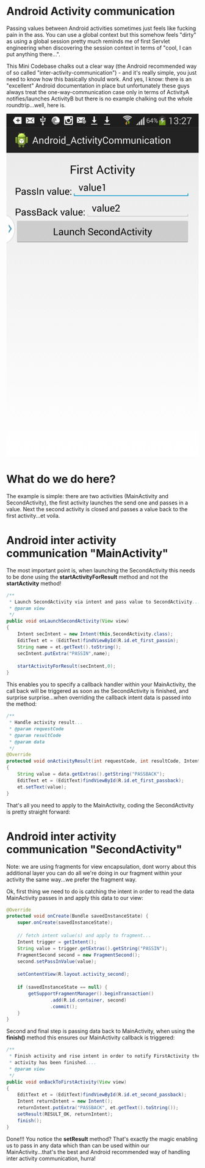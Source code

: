 Android Activity communication
=================================

Passing values between Android activities sometimes just feels like fucking pain in the ass. You can use a global context but this somehow feels "dirty" as using a global session pretty much reminds me of first Servlet engineering when discovering the session context in terms of "cool, I can put anything there...". 

This Mini Codebase chalks out a clear way (the Android recommended way of so called "inter-activity-communication") - and it's really simple, you just need to know how this basically should work. And yes, I know: there is an "excellent" Android documentation in place but unfortunately these guys always treat the one-way-communication case only in terms of ActivityA notifies/launches ActivityB but there is no example chalking out the whole roundtrip...well, here is.

![ScreenShot](/images/example.png)

# What do we do here?

The example is simple: there are two activities (MainActivity and SecondActivity), the first activity launches the send one and passes in a value. Next the second activity is closed and passes a value back to the first activity...et voila.

# Android inter activity communication "MainActivity"

The most important point is, when launching the SecondActivity this needs to be done using the **startActivityForResult** method  and not the **startActivity** method!

```java
/**
 * Launch SecondActivity via intent and pass value to SecondActivity...
 * @param view
 */
public void onLaunchSecondActivity(View view)
{
    Intent secIntent = new Intent(this,SecondActivity.class);
    EditText et = (EditText)findViewById(R.id.et_first_passin);
    String name = et.getText().toString();
    secIntent.putExtra("PASSIN",name);

    startActivityForResult(secIntent,0);
}
```

This enables you to specify a callback handler within your MainActivity, the call back will be triggered as soon as the SecondActivity is finished, and surprise surprise...when overriding the callback intent data is passed into the method:

```java
/**
 * Handle activity result...
 * @param requestCode
 * @param resultCode
 * @param data
 */
@Override
protected void onActivityResult(int requestCode, int resultCode, Intent data)
{
    String value = data.getExtras().getString("PASSBACK");
    EditText et = (EditText)findViewById(R.id.et_first_passback);
    et.setText(value);
}
```

That's all you need to apply to the MainActivity, coding the SecondActivity is pretty straight forward:

# Android inter activity communication "SecondActivity"

Note: we are using fragments for view encapsulation, dont worry about this additional layer you can do all we're doing in our fragment within your activity the same way...we prefer the fragment way.

Ok, first thing we need to do is catching the intent in order to read the data MainActivity passes in and apply this data to our view:

```java
@Override
protected void onCreate(Bundle savedInstanceState) {
    super.onCreate(savedInstanceState);

    // fetch intent value(s) and apply to fragment...
    Intent trigger = getIntent();
    String value = trigger.getExtras().getString("PASSIN");
    FragmentSecond second = new FragmentSecond();
    second.setPassInValue(value);

    setContentView(R.layout.activity_second);

    if (savedInstanceState == null) {
        getSupportFragmentManager().beginTransaction()
                .add(R.id.container, second)
                .commit();
    }
}
```

Second and final step is passing data back to MainActivity, when using the **finish()** method this ensures our MainActivity callback is triggered:

```java
/**
 * Finish activity and rise intent in order to notify FirstActivity the
 * activity has been finished....
 * @param view
 */
public void onBackToFirstActivity(View view)
{
    EditText et = (EditText)findViewById(R.id.et_second_passback);
    Intent returnIntent = new Intent();
    returnIntent.putExtra("PASSBACK", et.getText().toString());
    setResult(RESULT_OK, returnIntent);
    finish();
}
```

Done!!! You notice the **setResult** method? That's exactly the magic enabling us to pass in any data which than can be used within our MainActivity...that's the best and Android recommended way of handling inter activity communication, hurra!